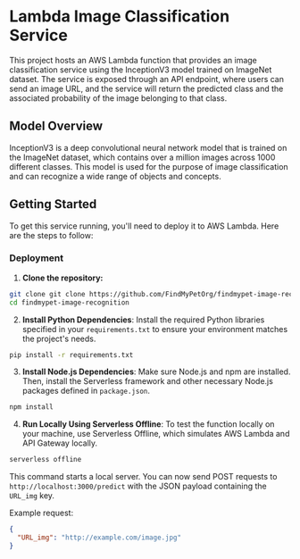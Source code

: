 # Lambda Image Classification Service

This project hosts an AWS Lambda function that provides an image classification service using the InceptionV3 model trained on ImageNet dataset. The service is exposed through an API endpoint, where users can send an image URL, and the service will return the predicted class and the associated probability of the image belonging to that class.

## Model Overview

InceptionV3 is a deep convolutional neural network model that is trained on the ImageNet dataset, which contains over a million images across 1000 different classes. This model is used for the purpose of image classification and can recognize a wide range of objects and concepts.

## Getting Started

To get this service running, you'll need to deploy it to AWS Lambda. Here are the steps to follow:

### Deployment

1. **Clone the repository:**

```bash
git clone git clone https://github.com/FindMyPetOrg/findmypet-image-recognition.git
cd findmypet-image-recognition
```

2. **Install Python Dependencies**: Install the required Python libraries specified in your `requirements.txt` to ensure your environment matches the project's needs.

```bash
pip install -r requirements.txt
```
3. **Install Node.js Dependencies**: Make sure Node.js and npm are installed. Then, install the Serverless framework and other necessary Node.js packages defined in `package.json`.

```bash
npm install
```

4. **Run Locally Using Serverless Offline**: To test the function locally on your machine, use Serverless Offline, which simulates AWS Lambda and API Gateway locally.

```bash
serverless offline
```

This command starts a local server. You can now send POST requests to `http://localhost:3000/predict` with the JSON payload containing the `URL_img` key.

Example request:
```json
{
  "URL_img": "http://example.com/image.jpg"
}
```

